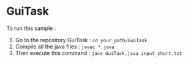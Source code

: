 # GuiTask
To run this sample : 
1. Go to the repository GuiTask : `cd your_path/GuiTask`
2. Compile all the java files : `javac *.java` 
3. Then execute this command : `java GuiTask.java input_short.txt`
